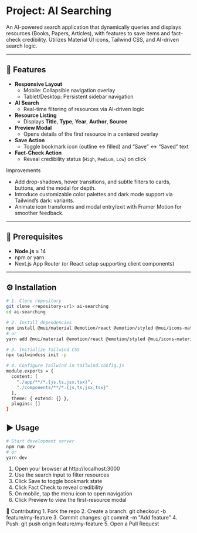 # Project: AI Searching

An AI-powered search application that dynamically queries and displays resources (Books, Papers, Articles), with features to save items and fact-check credibility. Utilizes Material UI icons, Tailwind CSS, and AI-driven search logic.

---

## 🚀 Features

- **Responsive Layout**  
  - Mobile: Collapsible navigation overlay  
  - Tablet/Desktop: Persistent sidebar navigation  
- **AI Search**  
  - Real-time filtering of resources via AI-driven logic  
- **Resource Listing**  
  - Displays **Title**, **Type**, **Year**, **Author**, **Source**  
- **Preview Modal**  
  - Opens details of the first resource in a centered overlay  
- **Save Action**  
  - Toggle bookmark icon (outline ↔ filled) and “Save” ↔ “Saved” text  
- **Fact-Check Action**  
  - Reveal credibility status (`High`, `Medium`, `Low`) on click
 
Improvements
- Add drop-shadows, hover transitions, and subtle filters to cards, buttons, and the modal for depth.
- Introduce customizable color palettes and dark mode support via Tailwind’s dark: variants.
- Animate icon transforms and modal entry/exit with Framer Motion for smoother feedback.

---

## 🔧 Prerequisites

- **Node.js** ≥ 14  
- npm or yarn  
- Next.js App Router (or React setup supporting client components)  

---

## ⚙️ Installation

```bash
# 1. Clone repository
git clone <repository-url> ai-searching
cd ai-searching

# 2. Install dependencies
npm install @mui/material @emotion/react @emotion/styled @mui/icons-material tailwindcss postcss autoprefixer
# or
yarn add @mui/material @emotion/react @emotion/styled @mui/icons-material tailwindcss postcss autoprefixer

# 3. Initialize Tailwind CSS
npx tailwindcss init -p

# 4. Configure Tailwind in tailwind.config.js
module.exports = {
  content: [
    "./app/**/*.{js,ts,jsx,tsx}",
    "./components/**/*.{js,ts,jsx,tsx}"
  ],
  theme: { extend: {} },
  plugins: []
}
```
## ▶️ Usage
```bash
# Start development server
npm run dev
# or
yarn dev
```

1.	Open your browser at http://localhost:3000
2.	Use the search input to filter resources
3.	Click Save to toggle bookmark state
4.	Click Fact Check to reveal credibility
5.	On mobile, tap the menu icon to open navigation
6.	Click Preview to view the first-resource modal

🤝 Contributing
	1.	Fork the repo
	2.	Create a branch: git checkout -b feature/my-feature
	3.	Commit changes: git commit -m "Add feature"
	4.	Push: git push origin feature/my-feature
	5.	Open a Pull Request
